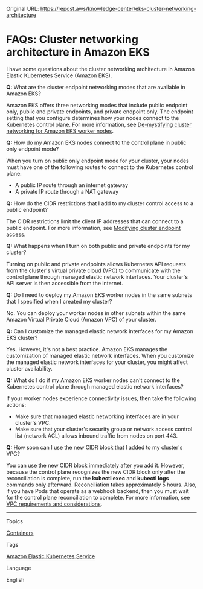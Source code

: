 Original URL: <https://repost.aws/knowledge-center/eks-cluster-networking-architecture>

# FAQs: Cluster networking architecture in Amazon EKS

I have some questions about the cluster networking architecture in Amazon Elastic Kubernetes Service (Amazon EKS).

**Q:** What are the cluster endpoint networking modes that are available in Amazon EKS?

Amazon EKS offers three networking modes that include public endpoint only, public and private endpoints, and private endpoint only. The endpoint setting that you configure determines how your nodes connect to the Kubernetes control plane. For more information, see [De-mystifying cluster networking for Amazon EKS worker nodes](<https://aws.amazon.com/blogs/containers/de-mystifying-cluster-networking-for-amazon-eks-worker-nodes/>).

**Q:** How do my Amazon EKS nodes connect to the control plane in public only endpoint mode?

When you turn on public only endpoint mode for your cluster, your nodes must have one of the following routes to connect to the Kubernetes control plane:

  * A public IP route through an internet gateway
  * A private IP route through a NAT gateway



**Q:** How do the CIDR restrictions that I add to my cluster control access to a public endpoint?

The CIDR restrictions limit the client IP addresses that can connect to a public endpoint. For more information, see [Modifying cluster endpoint access](<https://docs.aws.amazon.com/eks/latest/userguide/cluster-endpoint.html#modify-endpoint-access>).

**Q:** What happens when I turn on both public and private endpoints for my cluster?

Turning on public and private endpoints allows Kubernetes API requests from the cluster's virtual private cloud (VPC) to communicate with the control plane through managed elastic network interfaces. Your cluster's API server is then accessible from the internet.

**Q:** Do I need to deploy my Amazon EKS worker nodes in the same subnets that I specified when I created my cluster?

No. You can deploy your worker nodes in other subnets within the same Amazon Virtual Private Cloud (Amazon VPC) of your cluster.

**Q:** Can I customize the managed elastic network interfaces for my Amazon EKS cluster?

Yes. However, it's not a best practice. Amazon EKS manages the customization of managed elastic network interfaces. When you customize the managed elastic network interfaces for your cluster, you might affect cluster availability.

**Q:** What do I do if my Amazon EKS worker nodes can't connect to the Kubernetes control plane through managed elastic network interfaces?

If your worker nodes experience connectivity issues, then take the following actions:

  * Make sure that managed elastic networking interfaces are in your cluster's VPC.
  * Make sure that your cluster's security group or network access control list (network ACL) allows inbound traffic from nodes on port 443.



**Q:** How soon can I use the new CIDR block that I added to my cluster's VPC?

You can use the new CIDR block immediately after you add it. However, because the control plane recognizes the new CIDR block only after the reconciliation is complete, run the **kubectl exec** and **kubectl logs** commands only afterward. Reconciliation takes approximately 5 hours. Also, if you have Pods that operate as a webhook backend, then you must wait for the control plane reconciliation to complete. For more information, see [VPC requirements and considerations](<https://docs.aws.amazon.com/eks/latest/userguide/network_reqs.html#network-requirements-vpc>).

* * *

Topics

[Containers](<https://repost.aws/topics/TAgOdRefu6ShempO3dWPEofg/containers>)

Tags

[Amazon Elastic Kubernetes Service](<https://repost.aws/tags/TA4IvCeWI1TE66q4jEj4Z9zg/amazon-elastic-kubernetes-service>)

Language

English
